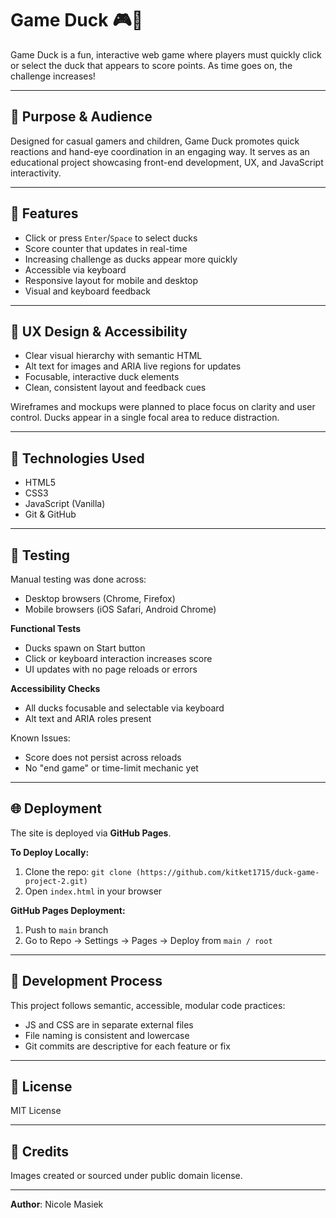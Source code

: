 # Game Duck 🎮🦆

Game Duck is a fun, interactive web game where players must quickly click or select the duck that appears to score points. As time goes on, the challenge increases!

---

## 🚀 Purpose & Audience

Designed for casual gamers and children, Game Duck promotes quick reactions and hand-eye coordination in an engaging way. It serves as an educational project showcasing front-end development, UX, and JavaScript interactivity.

---

## 🎯 Features

- Click or press `Enter`/`Space` to select ducks
- Score counter that updates in real-time
- Increasing challenge as ducks appear more quickly
- Accessible via keyboard
- Responsive layout for mobile and desktop
- Visual and keyboard feedback

---

## 🧠 UX Design & Accessibility

- Clear visual hierarchy with semantic HTML
- Alt text for images and ARIA live regions for updates
- Focusable, interactive duck elements
- Clean, consistent layout and feedback cues

Wireframes and mockups were planned to place focus on clarity and user control. Ducks appear in a single focal area to reduce distraction.

---

## 🧰 Technologies Used

- HTML5
- CSS3
- JavaScript (Vanilla)
- Git & GitHub

---

## 🧪 Testing

Manual testing was done across:
- Desktop browsers (Chrome, Firefox)
- Mobile browsers (iOS Safari, Android Chrome)

**Functional Tests**
- Ducks spawn on Start button
- Click or keyboard interaction increases score
- UI updates with no page reloads or errors

**Accessibility Checks**
- All ducks focusable and selectable via keyboard
- Alt text and ARIA roles present

Known Issues:
- Score does not persist across reloads
- No "end game" or time-limit mechanic yet

---

## 🌐 Deployment

The site is deployed via **GitHub Pages**.

**To Deploy Locally:**
1. Clone the repo: `git clone (https://github.com/kitket1715/duck-game-project-2.git)`
2. Open `index.html` in your browser

**GitHub Pages Deployment:**
1. Push to `main` branch
2. Go to Repo → Settings → Pages → Deploy from `main / root`

---

## 🔧 Development Process

This project follows semantic, accessible, modular code practices:
- JS and CSS are in separate external files
- File naming is consistent and lowercase
- Git commits are descriptive for each feature or fix

---

## 📄 License

MIT License

---

## 🙌 Credits

Images created or sourced under public domain license.

---

**Author**: Nicole Masiek

